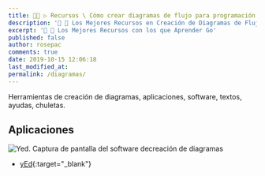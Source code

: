 ```yaml
---
title: 👨‍🚀 ▷ Recursos \ Cómo crear diagramas de flujo para programación
description: '🔨 🐍 Los Mejores Recursos en Creación de Diagramas de Flujo'
excerpt: '🔨 🐍 Los Mejores Recursos con los que Aprender Go'
published: false
author: rosepac
comments: true
date: 2019-10-15 12:06:18
last_modified_at: 
permalink: /diagramas/
---
```


Herramientas de creación de diagramas, aplicaciones, software, textos, ayudas, chuletas.

## Aplicaciones

![Yed. Captura de pantalla del software decreación de diagramas](https://i.ibb.co/J5PQ7bR/image.png "Yed. Captura de pantalla del software decreación de diagramas")

* [yEd](https://www.yworks.com/products/yed){:target="_blank"}
